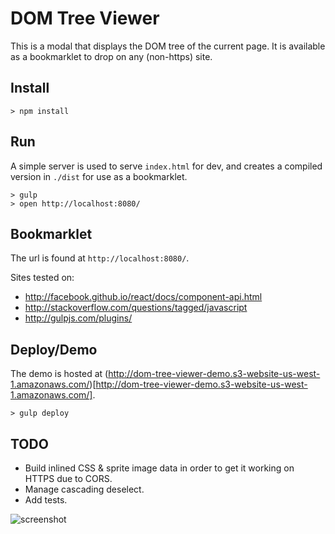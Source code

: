 
DOM Tree Viewer
===============

This is a modal that displays the DOM tree of the current page. It is available as a bookmarklet to drop on any (non-https) site.


Install
-----

    > npm install


Run
---

A simple server is used to serve `index.html` for dev, and creates a compiled version in `./dist` for use as a bookmarklet.

    > gulp
    > open http://localhost:8080/


Bookmarklet
-----------

The url is found at `http://localhost:8080/`.

Sites tested on:

- http://facebook.github.io/react/docs/component-api.html
- http://stackoverflow.com/questions/tagged/javascript
- http://gulpjs.com/plugins/


Deploy/Demo
-----------

The demo is hosted at (http://dom-tree-viewer-demo.s3-website-us-west-1.amazonaws.com/)[http://dom-tree-viewer-demo.s3-website-us-west-1.amazonaws.com/].

    > gulp deploy


TODO
----

- Build inlined CSS & sprite image data in order to get it working on HTTPS due to CORS.
- Manage cascading deselect.
- Add tests.

![screenshot](https://www.evernote.com/l/AAG7UFsQR3xB8JcXaQ86OXUwZ17DpqZ_SS8B/image.png)
